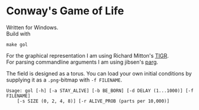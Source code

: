 Conway's Game of Life
===
Written for Windows.  
Build with  

    make gol

For the graphical representation I am using Richard Mitton's [TIGR](https://bitbucket.org/rmitton/tigr/src).  
For parsing commandline arguments I am using jibsen's [parg](https://github.com/jibsen/parg).  

The field is designed as a torus. You can load your own initial conditions by
supplying it as a `.png`-bitmap with `-f FILENAME`.  

    Usage: gol [-h] [-a STAY_ALIVE] [-b BE_BORN] [-d DELAY (1...1000)] [-f FILENAME]
        [-s SIZE (0, 2, 4, 8)] [-r ALIVE_PROB (parts per 10,000)]

